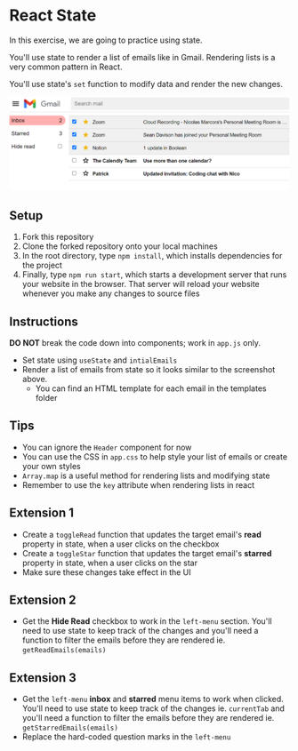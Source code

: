 # React State

In this exercise, we are going to practice using state.

You'll use state to render a list of emails like in Gmail. Rendering lists is a very common pattern in React.

You'll use state's `set` function to modify data and render the new changes.

![Image](image.png)
## Setup

1. Fork this repository
2. Clone the forked repository onto your local machines
3. In the root directory, type `npm install`, which installs dependencies for the project
4. Finally, type `npm run start`, which starts a development server that runs your website in the browser. That server will reload your website whenever you make any changes to source files

## Instructions

**DO NOT** break the code down into components; work in `app.js` only.

- Set state using `useState` and `intialEmails`
- Render a list of emails from state so it looks similar to the screenshot above.
  - You can find an HTML template for each email in the templates folder

## Tips

- You can ignore the `Header` component for now
- You can use the CSS in `app.css` to help style your list of emails or create your own styles
- `Array.map` is a useful method for rendering lists and modifying state
- Remember to use the `key` attribute when rendering lists in react

## Extension 1
- Create a `toggleRead` function that updates the target email's **read** property in state, when a user clicks on the checkbox
- Create a `toggleStar` function that updates the target email's **starred** property in state, when a user clicks on the star
- Make sure these changes take effect in the UI

## Extension 2

- Get the **Hide Read** checkbox to work in the `left-menu` section. You'll need to use state to keep track of the changes and you'll need a function to filter the emails before they are rendered ie. `getReadEmails(emails)`

## Extension 3

- Get the `left-menu` **inbox** and **starred** menu items to work when clicked. You'll need to use state to keep track of the changes ie. `currentTab` and you'll need a function to filter the emails before they are rendered ie. `getStarredEmails(emails)`
- Replace the hard-coded question marks in the `left-menu`
